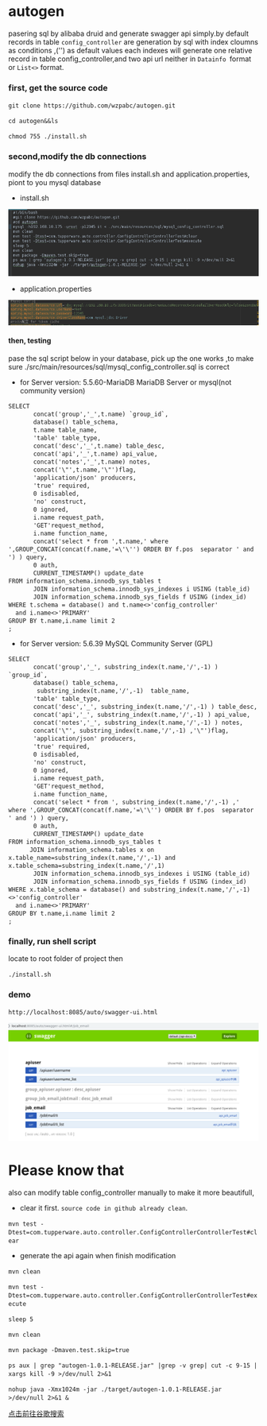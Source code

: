 # autogen
pasering sql by alibaba druid and generate swagger api simply.by default records in table `config_controller` are generation by sql with index cloumns as conditions ,('') as default values
each indexes will generate one relative record in table config_controller,and two api url neither in `Datainfo `format or `List<>` format.
### first, get the source code
`git clone https://github.com/wzpabc/autogen.git`

`cd autogen&&ls`

`chmod 755 ./install.sh`

### second,modify the db connections 

modify the db connections from files install.sh and application.properties, piont to you mysql database

* install.sh

![Image text](images/snapshot5.png)
* application.properties 

![Image text](images/snapshot6.png)

#### then, testing 

pase the sql script below in your database, pick up the one works ,to make sure ./src/main/resources/sql/mysql_config_controller.sql is correct

* for Server version: 5.5.60-MariaDB MariaDB Server or mysql(not community version)
```mysql
SELECT
       concat('group','_',t.name) `group_id`,
       database() table_schema,
       t.name table_name,
       'table' table_type,
       concat('desc','_',t.name) table_desc,
       concat('api','_',t.name) api_value,
       concat('notes','_',t.name) notes,
       concat('\"',t.name,'\"')flag,
       'application/json' producers,
       'true' required,
       0 isdisabled,
       'no' construct,
       0 ignored,
       i.name request_path,
       'GET'request_method,
       i.name function_name,
       concat('select * from ',t.name,' where ',GROUP_CONCAT(concat(f.name,'=\'\'') ORDER BY f.pos  separator ' and ') ) query,
       0 auth,
       CURRENT_TIMESTAMP() update_date
FROM information_schema.innodb_sys_tables t
       JOIN information_schema.innodb_sys_indexes i USING (table_id)
       JOIN information_schema.innodb_sys_fields f USING (index_id)
WHERE t.schema = database() and t.name<>'config_controller'
  and i.name<>'PRIMARY'
GROUP BY t.name,i.name limit 2
;
```
* for Server version: 5.6.39 MySQL Community Server (GPL)
```mysql
SELECT
       concat('group','_', substring_index(t.name,'/',-1) ) `group_id`,
       database() table_schema,
        substring_index(t.name,'/',-1)  table_name,
       'table' table_type,
       concat('desc','_', substring_index(t.name,'/',-1) ) table_desc,
       concat('api','_', substring_index(t.name,'/',-1) ) api_value,
       concat('notes','_', substring_index(t.name,'/',-1) ) notes,
       concat('\"', substring_index(t.name,'/',-1) ,'\"')flag,
       'application/json' producers,
       'true' required,
       0 isdisabled,
       'no' construct,
       0 ignored,
       i.name request_path,
       'GET'request_method,
       i.name function_name,
       concat('select * from ', substring_index(t.name,'/',-1) ,' where ',GROUP_CONCAT(concat(f.name,'=\'\'') ORDER BY f.pos  separator ' and ') ) query,
       0 auth,
       CURRENT_TIMESTAMP() update_date
FROM information_schema.innodb_sys_tables t
	  JOIN information_schema.tables x on x.table_name=substring_index(t.name,'/',-1) and x.table_schema=substring_index(t.name,'/',1)
       JOIN information_schema.innodb_sys_indexes i USING (table_id)
       JOIN information_schema.innodb_sys_fields f USING (index_id)
WHERE x.table_schema = database() and substring_index(t.name,'/',-1) <>'config_controller'
  and i.name<>'PRIMARY'
GROUP BY t.name,i.name limit 2
;
```

### finally, run shell script 

locate to root folder of project then

`./install.sh`

### demo

`http://localhost:8085/auto/swagger-ui.html`

![Image text](images/snapshot7.png)

# Please know that

also can modify table config_controller manually to make it more beautifull,

* clear it first. `source code in github already clean`.

`mvn test -Dtest=com.tupperware.auto.controller.ConfigControllerControllerTest#clear`

* generate the api again when finish modification

`mvn clean`

`mvn test -Dtest=com.tupperware.auto.controller.ConfigControllerControllerTest#execute`

`sleep 5`

`mvn clean`

`mvn package -Dmaven.test.skip=true`

`ps aux | grep "autogen-1.0.1-RELEASE.jar" |grep -v grep| cut -c 9-15 | xargs kill -9 >/dev/null 2>&1`

`nohup java -Xmx1024m -jar ./target/autogen-1.0.1-RELEASE.jar  >/dev/null 2>&1 &`


[点击前往谷歌搜索](https://www.google.com.hk/)
 